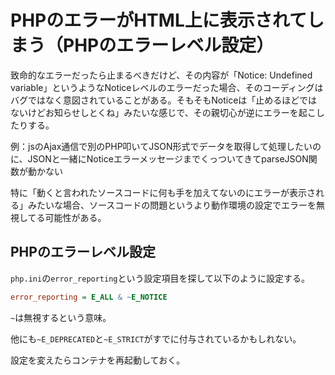 # PHPのエラーがHTML上に表示されてしまう（PHPのエラーレベル設定）

致命的なエラーだったら止まるべきだけど、その内容が「Notice: Undefined variable」というようなNoticeレベルのエラーだった場合、そのコーディングはバグではなく意図されていることがある。そもそもNoticeは「止めるほどではないけどお知らせしとくね」みたいな感じで、その親切心が逆にエラーを起こしたりする。

例：jsのAjax通信で別のPHP叩いてJSON形式でデータを取得して処理したいのに、JSONと一緒にNoticeエラーメッセージまでくっついてきてparseJSON関数が動かない

特に「動くと言われたソースコードに何も手を加えてないのにエラーが表示される」みたいな場合、ソースコードの問題というより動作環境の設定でエラーを無視してる可能性がある。

## PHPのエラーレベル設定

`php.ini`の`error_reporting`という設定項目を探して以下のように設定する。

~~~ini
error_reporting = E_ALL & ~E_NOTICE
~~~

`~`は無視するという意味。

他にも`~E_DEPRECATED`と`~E_STRICT`がすでに付与されているかもしれない。

設定を変えたらコンテナを再起動しておく。

